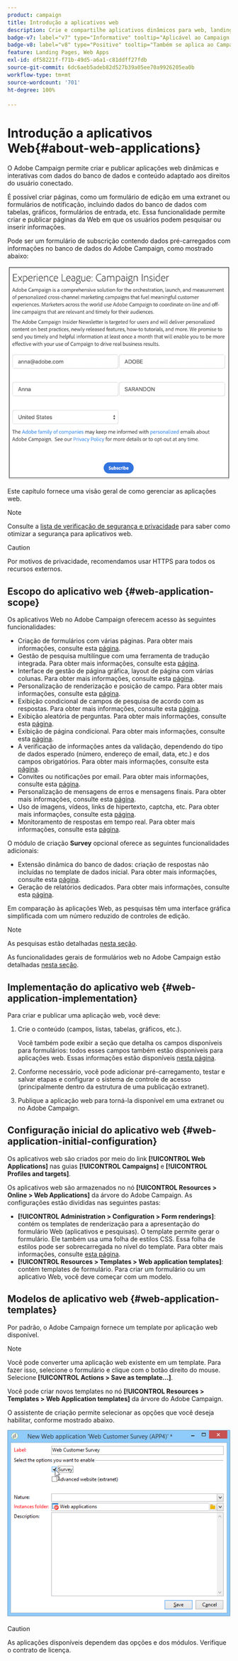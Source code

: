 ```yaml
---
product: campaign
title: Introdução a aplicativos web
description: Crie e compartilhe aplicativos dinâmicos para web, landing pages e pesquisas
badge-v7: label="v7" type="Informative" tooltip="Aplicável ao Campaign Classic v7"
badge-v8: label="v8" type="Positive" tooltip="Também se aplica ao Campaign v8"
feature: Landing Pages, Web Apps
exl-id: df58221f-f71b-49d5-a6a1-c81ddff27fdb
source-git-commit: 6dc6aeb5adeb82d527b39a05ee70a9926205ea0b
workflow-type: tm+mt
source-wordcount: '701'
ht-degree: 100%

---
```


# Introdução a aplicativos Web{#about-web-applications}



O Adobe Campaign permite criar e publicar aplicações web dinâmicas e interativas com dados do banco de dados e conteúdo adaptado aos direitos do usuário conectado.

É possível criar páginas, como um formulário de edição em uma extranet ou formulários de notificação, incluindo dados do banco de dados com tabelas, gráficos, formulários de entrada, etc. Essa funcionalidade permite criar e publicar páginas da Web em que os usuários podem pesquisar ou inserir informações.

Pode ser um formulário de subscrição contendo dados pré-carregados com informações no banco de dados do Adobe Campaign, como mostrado abaixo:

![](assets/webapp_form_sample.png)

Este capítulo fornece uma visão geral de como gerenciar as aplicações web.

>[!NOTE]
>
>Consulte a [lista de verificação de segurança e privacidade](https://helpx.adobe.com/br/campaign/kb/acc-security.html) para saber como otimizar a segurança para aplicativos web.

>[!CAUTION]
>
>Por motivos de privacidade, recomendamos usar HTTPS para todos os recursos externos.

## Escopo do aplicativo web {#web-application-scope}

Os aplicativos Web no Adobe Campaign oferecem acesso às seguintes funcionalidades:

* Criação de formulários com várias páginas. Para obter mais informações, consulte esta [página](about-web-forms.md).
* Gestão de pesquisa multilíngue com uma ferramenta de tradução integrada. Para obter mais informações, consulte esta [página](translating-a-web-application.md).
* Interface de gestão de página gráfica, layout de página com várias colunas. Para obter mais informações, consulte esta [página](designing-a-web-application.md).
* Personalização de renderização e posição de campo. Para obter mais informações, consulte esta [página](editing-content.md#adding-personalization-content).
* Exibição condicional de campos de pesquisa de acordo com as respostas. Para obter mais informações, consulte esta [página](form-rendering.md#defining-fields-conditional-display).
* Exibição aleatória de perguntas. Para obter mais informações, consulte esta [página](../../surveys/using/building-a-survey.md#adding-questions).
* Exibição de página condicional. Para obter mais informações, consulte esta [página](defining-web-forms-page-sequencing.md#conditional-page-display).
* A verificação de informações antes da validação, dependendo do tipo de dados esperado (número, endereço de email, data, etc.) e dos campos obrigatórios. Para obter mais informações, consulte esta [página](form-rendering.md#defining-control-settings).
* Convites ou notificações por email. Para obter mais informações, consulte esta [página](publishing-a-web-form.md#delivering-a-form-via-email).
* Personalização de mensagens de erros e mensagens finais. Para obter mais informações, consulte esta [página](defining-web-forms-properties.md#setting-up-an-error-page).
* Uso de imagens, vídeos, links de hipertexto, captcha, etc. Para obter mais informações, consulte esta [página](editing-content.md).
* Monitoramento de respostas em tempo real. Para obter mais informações, consulte esta [página](../../surveys/using/publish--track-and-use-collected-data.md#response-tracking).

O módulo de criação **Survey** opcional oferece as seguintes funcionalidades adicionais:

* Extensão dinâmica do banco de dados: criação de respostas não incluídas no template de dados inicial. Para obter mais informações, consulte esta [página](../../surveys/using/managing-answers.md#storing-collected-answers).
* Geração de relatórios dedicados. Para obter mais informações, consulte esta [página](../../surveys/using/publish--track-and-use-collected-data.md#reports-on-surveys).

Em comparação às aplicações Web, as pesquisas têm uma interface gráfica simplificada com um número reduzido de controles de edição.

>[!NOTE]
>
>As pesquisas estão detalhadas [nesta seção](../../surveys/using/about-surveys.md).
>
>As funcionalidades gerais de formulários web no Adobe Campaign estão detalhadas [nesta seção](about-web-forms.md).

## Implementação do aplicativo web {#web-application-implementation}

Para criar e publicar uma aplicação web, você deve:

1. Crie o conteúdo (campos, listas, tabelas, gráficos, etc.).

   Você também pode exibir a seção que detalha os campos disponíveis para formulários: todos esses campos também estão disponíveis para aplicações web. Essas informações estão disponíveis [nesta página](adding-fields-to-a-web-form.md).

1. Conforme necessário, você pode adicionar pré-carregamento, testar e salvar etapas e configurar o sistema de controle de acesso (principalmente dentro da estrutura de uma publicação extranet).
1. Publique a aplicação web para torná-la disponível em uma extranet ou no Adobe Campaign.

## Configuração inicial do aplicativo web {#web-application-initial-configuration}

Os aplicativos web são criados por meio do link **[!UICONTROL Web Applications]** nas guias **[!UICONTROL Campaigns]** e **[!UICONTROL Profiles and targets]**.

Os aplicativos web são armazenados no nó **[!UICONTROL Resources > Online > Web Applications]** da árvore do Adobe Campaign. As configurações estão divididas nas seguintes pastas:

* **[!UICONTROL Administration > Configuration > Form renderings]**: contém os templates de renderização para a apresentação do formulário Web (aplicativos e pesquisas). O template permite gerar o formulário. Ele também usa uma folha de estilos CSS. Essa folha de estilos pode ser sobrecarregada no nível do template. Para obter mais informações, consulte [esta página](form-rendering.md#selecting-the-form-rendering-template).
* **[!UICONTROL Resources > Templates > Web application templates]**: contém templates de formulário. Para criar um formulário ou um aplicativo Web, você deve começar com um modelo.

## Modelos de aplicativo web {#web-application-templates}

Por padrão, o Adobe Campaign fornece um template por aplicação web disponível.

>[!NOTE]
>
>Você pode converter uma aplicação web existente em um template. Para fazer isso, selecione o formulário e clique com o botão direito do mouse. Selecione **[!UICONTROL Actions > Save as template...]**.

Você pode criar novos templates no nó **[!UICONTROL Resources > Templates > Web Application templates]** da árvore do Adobe Campaign.

O assistente de criação permite selecionar as opções que você deseja habilitar, conforme mostrado abaixo.

![](assets/webapp_create_template.png)

>[!CAUTION]
>
>As aplicações disponíveis dependem das opções e dos módulos. Verifique o contrato de licença.
